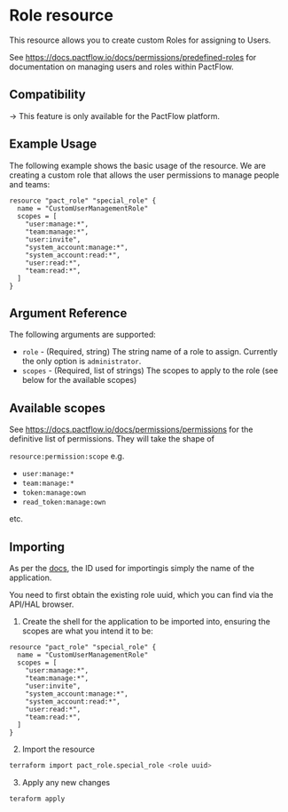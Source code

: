 # Role resource

This resource allows you to create custom Roles for assigning to Users.

See https://docs.pactflow.io/docs/permissions/predefined-roles for documentation on managing users and roles within PactFlow.

## Compatibility

-> This feature is only available for the PactFlow platform.

## Example Usage

The following example shows the basic usage of the resource. We are creating a custom role that allows the user permissions to manage people and teams:

```hcl
resource "pact_role" "special_role" {
  name = "CustomUserManagementRole"
  scopes = [
    "user:manage:*",
    "team:manage:*",
    "user:invite",
    "system_account:manage:*",
    "system_account:read:*",
    "user:read:*",
    "team:read:*",
  ]
}
```

## Argument Reference

The following arguments are supported:

- `role` - (Required, string) The string name of a role to assign. Currently the only option is `administrator`.
- `scopes` - (Required, list of strings) The scopes to apply to the role (see below for the available scopes)

## Available scopes

See https://docs.pactflow.io/docs/permissions/permissions for the definitive list of permissions. They will take the shape of

`resource:permission:scope` e.g.

- `user:manage:*`
- `team:manage:*`
- `token:manage:own`
- `read_token:manage:own`

etc.

## Importing

As per the [docs](https://www.terraform.io/docs/import/usage.html), the ID used for importingis simply the name of the application.

You need to first obtain the existing role uuid, which you can find via the API/HAL browser.

1. Create the shell for the application to be imported into, ensuring the scopes are what you intend it to be:

```hcl
resource "pact_role" "special_role" {
  name = "CustomUserManagementRole"
  scopes = [
    "user:manage:*",
    "team:manage:*",
    "user:invite",
    "system_account:manage:*",
    "system_account:read:*",
    "user:read:*",
    "team:read:*",
  ]
}
```

2. Import the resource

```sh
terraform import pact_role.special_role <role uuid>
```

3. Apply any new changes

```sh
teraform apply
```
